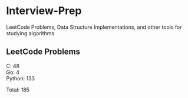 # Interview-Prep
LeetCode Problems, Data Structure Implementations, and other tools for studying algorithms

## LeetCode Problems
C:      48<br/>
Go:     4<br/>
Python: 133<br/>

Total:  185
